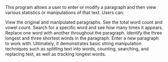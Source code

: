 This program allows a user to enter or modify a paragraph and then view various statistics or manipulations of that text. Users can:

View the original and manipulated paragraphs.
See the total word count and vowel count.
Search for a specific word and see how many times it appears.
Replace one word with another throughout the paragraph.
Identify the three longest and three shortest words in the paragraph.
Enter a new paragraph to work with.
Ultimately, it demonstrates basic string manipulation techniques such as splitting text into words, counting, searching, and replacing text, as well as tracking longest words.







